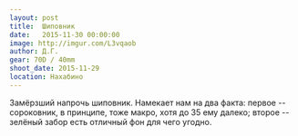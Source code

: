 ```yaml
---
layout: post
title:  Шиповник
date:   2015-11-30 00:00:00
image: http://imgur.com/L3vqaob
author: Д.Г.
gear: 70D / 40mm
shoot_date: 2015-11-29
location: Нахабино
---
```


Замёрзший напрочь шиповник. Намекает нам на два факта: первое -- сороковник, в принципе, тоже макро, хотя до 35 ему далеко; второе -- зелёный забор есть отличный фон для чего угодно.

